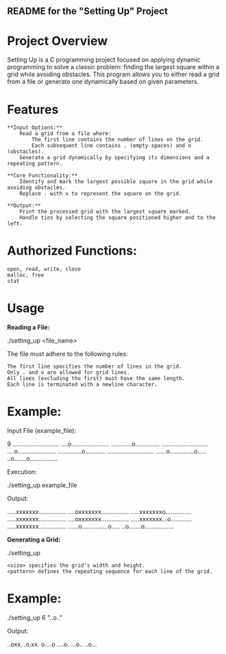 ## README for the "Setting Up" Project
# Project Overview

Setting Up is a C programming project focused on applying dynamic programming to solve a classic problem: finding the largest square within a grid while avoiding obstacles. This program allows you to either read a grid from a file or generate one dynamically based on given parameters.

# Features

    **Input Options:**
        Read a grid from a file where:
            The first line contains the number of lines on the grid.
            Each subsequent line contains . (empty spaces) and o (obstacles).
        Generate a grid dynamically by specifying its dimensions and a repeating pattern.

    **Core Functionality:**
        Identify and mark the largest possible square in the grid while avoiding obstacles.
        Replace . with x to represent the square on the grid.

    **Output:**
        Print the processed grid with the largest square marked.
        Handle ties by selecting the square positioned higher and to the left.

# Authorized Functions:

    open, read, write, close
    malloc, free
    stat

# Usage
**Reading a File:**

./setting_up <file_name>

The file must adhere to the following rules:

    The first line specifies the number of lines in the grid.
    Only . and o are allowed for grid lines.
    All lines (excluding the first) must have the same length.
    Each line is terminated with a newline character.

# Example:

Input File (example_file):

9
...........................
....o......................
............o..............
...........................
....o......................
..............o............
...........................
......o..............o.....
..o.......o................

Execution:

./setting_up example_file

Output:

.....xxxxxxx................
....oxxxxxxx................
.....xxxxxxxo...............
.....xxxxxxx................
....oxxxxxxx................
.....xxxxxxx...o............
.....xxxxxxx................
......o...............o.....
..o.......o.................

**Generating a Grid:**

./setting_up <size> <pattern>

    <size> specifies the grid's width and height.
    <pattern> defines the repeating sequence for each line of the grid.

# Example:

./setting_up 6 "..o.."

Output:

..oxx.
.o.xx.
o....o
....o.
...o..
..o...
